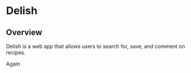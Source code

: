 # Delish

## Overview

Delish is a web app that allows users to search for, save, and comment on recipes. 

Again




